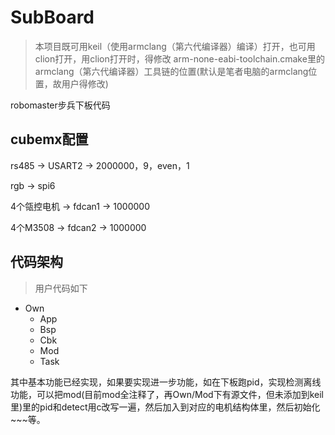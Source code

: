 # SubBoard

> 本项目既可用keil（使用armclang（第六代编译器）编译）打开，也可用clion打开，用clion打开时，得修改 arm-none-eabi-toolchain.cmake里的armclang（第六代编译器）工具链的位置(默认是笔者电脑的armclang位置，故用户得修改)

robomaster步兵下板代码

## cubemx配置

rs485 $\rightarrow$ USART2 $\rightarrow$ 2000000，9，even，1

rgb $\rightarrow$ spi6

4个瓴控电机 $\rightarrow$ fdcan1 $\rightarrow$ 1000000

4个M3508 $\rightarrow$ fdcan2 $\rightarrow$ 1000000

## 代码架构

> 用户代码如下

- Own
  - App
  - Bsp
  - Cbk
  - Mod
  - Task

其中基本功能已经实现，如果要实现进一步功能，如在下板跑pid，实现检测离线功能，可以把mod(目前mod全注释了，再Own/Mod下有源文件，但未添加到keil里)里的pid和detect用c改写一遍，然后加入到对应的电机结构体里，然后初始化~~~等。
